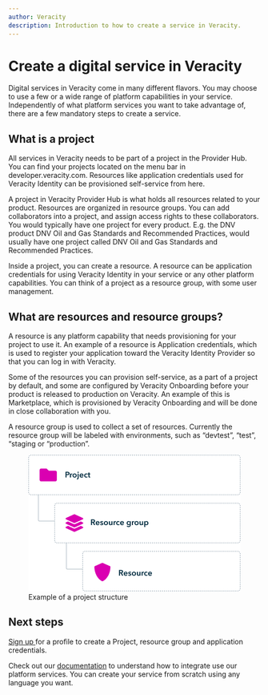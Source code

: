 ```yaml
---
author: Veracity
description: Introduction to how to create a service in Veracity.
---
```


# Create a digital service in Veracity

Digital services in Veracity come in many different flavors. You may choose to use a few or a wide range of platform capabilities in your service. Independently of what platform services you want to take advantage of, there are a few mandatory steps to create a service.


## What is a project

All services in Veracity needs to be part of a project in the Provider Hub. You can find your projects located on the menu bar in developer.veracity.com. Resources like application credentials used for Veracity Identity can be provisioned self-service from here.

A project in Veracity Provider Hub is what holds all resources related to your product. Resources are organized in resource groups. You can add collaborators into a project, and assign access rights to these collaborators. You would typically have one project for every product. E.g. the DNV product DNV Oil and Gas Standards and Recommended Practices, would usually have one project called DNV Oil and Gas Standards and Recommended Practices.

Inside a project, you can create a resource. A resource can be application credentials for using Veracity Identity in your service or any other platform capabilities. You can think of a project as a resource group, with some user management.


## What are resources and resource groups?

A resource is any platform capability that needs provisioning for your project to use it. An example of a resource is Application credentials, which is used to register your application toward the Veracity Identity Provider so that you can log in with Veracity.

Some of the resources you can provision self-service, as a part of a project by default, and some are configured by Veracity Onboarding before your product is released to production on Veracity. An example of this is Marketplace, which is provisioned by Veracity Onboarding and will be done in close collaboration with you.

A resource group is used to collect a set of resources. Currently the resource group will be labeled with environments, such as “devtest”, “test”, “staging or “production”.

<figure>
	<img src="assets/ProjectStructure.png" alt="Example of a project structure"/>
	<figcaption>Example of a project structure</figcaption>
</figure>

## Next steps

[Sign up ](https://developer.veracity.com/)for a profile to create a Project, resource group and application credentials.

Check out our [documentation](https://developer.veracity.com/docs) to understand how to integrate use our platform services.
You can create your service from scratch using any language you want.
